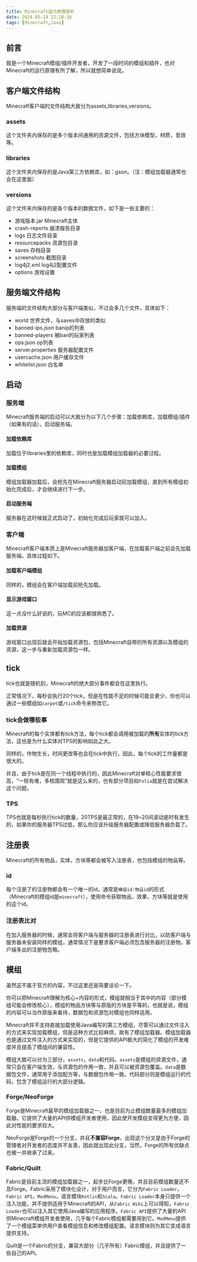 ```yaml
---
title: Minecraft运行原理简析
date: 2024-05-19 22:28:16
tags: [Minecraft,Java]
---
```

## 前言
我是一个Minecraft模组/插件开发者，开发了一段时间的模组和插件，也对Minecraft的运行原理有所了解，所以就想简单说说。
## 客户端文件结构
Minecraft客户端的文件结构大致分为assets,libraries,versions。
### assets
这个文件夹内保存的是多个版本间通用的资源文件，包括方块模型，材质，音效等。
### libraries
这个文件夹内保存的是Java第三方依赖库，如：gson。（注：模组加载器通常也会在这里面）
### versions
这个文件夹内保存的是各个版本的数据文件，如下是一些主要的：
- 游戏版本.jar  Minecraft主体
- crash-reports 崩溃报告目录
- logs 日志文件目录
- resourcepacks 资源包目录
- saves 存档目录
- screenshots 截图目录
- log4j2.xml log4j2配置文件
- options 游戏设置
## 服务端文件结构
服务端的文件结构大部分与客户端类似，不过会多几个文件，具体如下：
- world 世界文件，与saves中存放的类似
- banned-ips.json banip的列表
- banned-players 被ban的玩家列表
- ops.json op列表
- server.properties 服务器配置文件
- usercache.json 用户缓存文件
- whitelist.json 白名单
## 启动
### 服务端
Minecraft服务端的启动可以大致分为以下几个步骤：加载依赖库，加载模组/插件（如果有的话），启动服务端。
#### 加载依赖库
加载位于libraries里的依赖库，同时也是加载模组加载器的必要过程。
#### 加载模组
模组加载器加载后，会抢先在Minecraft服务器启动前加载模组，直到所有模组初始化完成后，才会继续进行下一步。
#### 启动服务端
服务器在这时候就正式启动了，初始化完成后玩家就可以加入。
### 客户端
Minecraft客户端本质上是Minecraft服务器加客户端，在加载客户端之前会先加载服务端，具体过程如下。
#### 加载客户端模组
同样的，模组会在客户端加载前抢先加载。
#### 显示游戏窗口
这一点没什么好说的，玩MC的应该都很熟悉了。
#### 加载资源
游戏窗口出现后就会开始加载资源包，包括Minecraft自带的所有资源以及模组的资源，这一步与重新加载资源包一样。
## tick
tick也就是随机刻，Minecraft的绝大部分事件都会在这里执行。

正常情况下，每秒会执行20个tick，但是在性能不足的时候可能会更少，你也可以通过一些模组如`carpet`或`/tick`命令来修改它。
### tick会做哪些事
Minecraft的每个实体都有tick方法，每个tick都会调用被加载的**所有**实体的tick方法，这也是为什么实体对TPS的影响如此之大。

同样的，作物生长，时间更改等也会在tick中执行，因此，每个tick的工作量都是很大的。

并且，由于tick是在同一个线程中执行的，因此Minecraft对单核心性能要求很高，“一核有难，多核围观”就是这么来的，也有部分项目如`Folia`就是在尝试解决这个问题。
### TPS
TPS也就是每秒执行tick的数量，20TPS是最正常的，在19~20间波动是时有发生的，如果你的服务器TPS过低，那么你应该升级服务器配置或降低服务器负载了。
## 注册表
Minecraft的所有物品，实体，方块等都会被写入注册表，也包括模组的物品等。
### id
每个注册了的注册物都会有一个唯一的id，通常是`模组id:物品id`的形式（Minecraft的模组id是`minecraft`），使用命令获取物品，效果，方块等就是使用的这个id。
### 注册表比对
在加入服务器的时候，通常会将客户端与服务器的注册表进行对比，以防客户端与服务器未安装同样的模组，通常情况下是要求客户端必须包含服务器的注册物，客户端多出的注册物忽略。
## 模组
虽然这不属于官方的内容，不过这里还是简要谈论一下。

你可以把Minecraft理解为核心+内容的形式，模组就相当于其中的内容（部分模组可能会修改核心），模组的物品方块等与原版的方块是平等的，也就是说，模组的内容可以当作原版来看待，数据包和资源包对模组也同样适用。

Minecraft并不支持直接加载使用Java编写的第三方模组，尽管可以通过文件注入的方式来实现加载模组，但是这种方式比较麻烦，故有了模组加载器。模组加载器也是通过文件注入的方式来实现的，但是它提供的API极大的简化了模组的开发难度并且提高了模组间的兼容性。

模组大致可以分为三部分，`assets`，`data`和代码。`assets`是模组的资源文件，通常只会在客户端生效，与资源包的作用一致，并且可以被资源包覆盖。`data`是数据包文件，通常用于添加配方等，与数据包作用一致。代码部分则是模组运行的代码，包含了模组运行的大部分逻辑。
### Forge/NeoForge
Forge是Minecraft最早的模组加载器之一，也是目前为止模组数量最多的模组加载器。它提供了大量的API供模组开发者使用，因此使开发模组变得更为方便，因此对性能的要求较大。

NeoForge是Forge的一个分支，并且**不兼容Forge**，出现这个分叉是由于Forge的管理者对开发者的态度并不友善，因此就出现此分支，当然，Forge的所有优缺点也被一并继承了过来。
### Fabric/Quilt
Fabric是目前主流的模组加载器之一，起步比Forge更晚，并且目前模组数量还不及Forge。Fabric采用了模块化设计，对于用户而言，它分为`Fabric Loader`，`Fabric API`，`ModMenu`，语言模块`Kotlin`和`Scala`。`Fabric Loader`本身只提供一个注入功能，并不提供适用于Minecraft的API，从`Fabric Wiki`上可以得知，`Fabric Loader`也可以注入其它使用Java编写的应用程序。`Fabric API`提供了大量的API供Minecraft模组开发者使用，几乎每个Fabric模组都需要用到它。`ModMenu`提供了一个模组菜单供用户查看模组信息和修改模组配置。语言模块则为其它变成语言提供支持。

Quilt是一个Fabric的分支，兼容大部分（几乎所有）Fabric模组，并且提供了一些自己的API。

